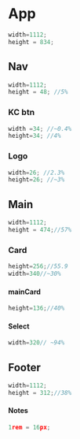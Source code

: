 
# App

```js
width=1112;
height = 834;
```

## Nav

```js
width=1112;
height = 48; //5%
```

### KC btn

```js
width =34; //~0.4%
height=34; //4%
```

### Logo

```js
width=26; //2.3%
height=26; //~3%
```

## Main

```js
width=1112;
height = 474;//57%
```

### Card

```js
height=256;//55.9
width=340//~30%
```
#### mainCard

```js
height=136;//40%
```

#### Select

```js
width=320// ~94%
```

## Footer

```js
width=1112;
height = 312;//38%
```

#### Notes

```js
1rem = 16px;
```
